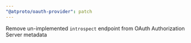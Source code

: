 ```yaml
---
"@atproto/oauth-provider": patch
---
```


Remove un-implemented `introspect` endpoint from OAuth Authorization Server metadata

